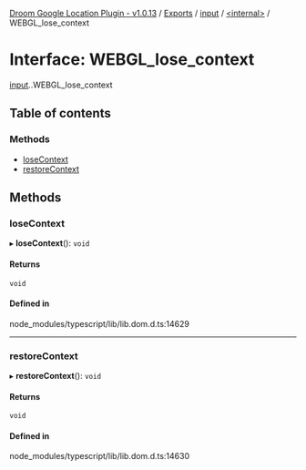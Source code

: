 [Droom Google Location Plugin - v1.0.13](../README.md) / [Exports](../modules.md) / [input](../modules/input.md) / [<internal\>](../modules/input._internal_.md) / WEBGL\_lose\_context

# Interface: WEBGL\_lose\_context

[input](../modules/input.md).[<internal>](../modules/input._internal_.md).WEBGL_lose_context

## Table of contents

### Methods

- [loseContext](input._internal_.WEBGL_lose_context.md#losecontext)
- [restoreContext](input._internal_.WEBGL_lose_context.md#restorecontext)

## Methods

### loseContext

▸ **loseContext**(): `void`

#### Returns

`void`

#### Defined in

node_modules/typescript/lib/lib.dom.d.ts:14629

___

### restoreContext

▸ **restoreContext**(): `void`

#### Returns

`void`

#### Defined in

node_modules/typescript/lib/lib.dom.d.ts:14630
